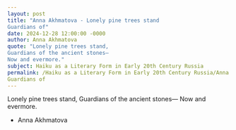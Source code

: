 ```yaml
---
layout: post
title: "Anna Akhmatova - Lonely pine trees stand
Guardians of"
date: 2024-12-28 12:00:00 -0000
author: Anna Akhmatova
quote: "Lonely pine trees stand,
Guardians of the ancient stones—
Now and evermore."
subject: Haiku as a Literary Form in Early 20th Century Russia
permalink: /Haiku as a Literary Form in Early 20th Century Russia/Anna Akhmatova/Anna Akhmatova - Lonely pine trees stand
Guardians of
---
```


Lonely pine trees stand,
Guardians of the ancient stones—
Now and evermore.

- Anna Akhmatova
